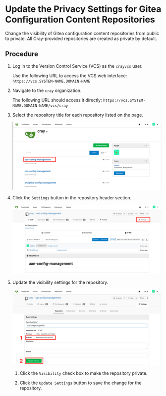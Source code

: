 # Update the Privacy Settings for Gitea Configuration Content Repositories

Change the visibility of Gitea configuration content repositories from public to private. All Cray-provided repositories are created as private by default.

## Procedure

1. Log in to the Version Control Service \(VCS\) as the `crayvcs` user.

   Use the following URL to access the VCS web interface: `https://vcs.SYSTEM-NAME.DOMAIN-NAME`

1. Navigate to the `cray` organization.

    The following URL should access it directly: `https://vcs.SYSTEM-NAME.DOMAIN-NAME/vcs/cray`

1. Select the repository title for each repository listed on the page.

    ![Gitea Repositories](../../img/operations/gitea_repositories.png)

1. Click the `Settings` button in the repository header section.

    ![Gitea Repository Settings](../../img/operations/gitea_repository_settings.png)

1. Update the visibility settings for the repository.

    ![Gitea Repository Visibility](../../img/operations/gitea_repository_visibility.png)

   1. Click the `Visibility` check box to make the repository private.

   1. Click the `Update Settings` button to save the change for the repository.
